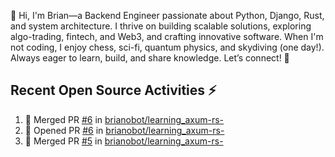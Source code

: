 👋 Hi, I'm Brian—a Backend Engineer passionate about Python, Django, Rust, and system architecture. I thrive on building scalable solutions, exploring algo-trading, fintech, and Web3, and crafting innovative software. When I'm not coding, I enjoy chess, sci-fi, quantum physics, and skydiving (one day!). Always eager to learn, build, and share knowledge. Let’s connect! 🚀

## Recent Open Source Activities ⚡️
<!--START_SECTION:activity-->
1. 🎉 Merged PR [#6](https://github.com/brianobot/learning_axum-rs-/pull/6) in [brianobot/learning_axum-rs-](https://github.com/brianobot/learning_axum-rs-)
2. 💪 Opened PR [#6](https://github.com/brianobot/learning_axum-rs-/pull/6) in [brianobot/learning_axum-rs-](https://github.com/brianobot/learning_axum-rs-)
3. 🎉 Merged PR [#5](https://github.com/brianobot/learning_axum-rs-/pull/5) in [brianobot/learning_axum-rs-](https://github.com/brianobot/learning_axum-rs-)
<!--END_SECTION:activity-->

<!--
brianobot/brianobot is a ✨ special ✨ repository because its `README.md` (this file) appears on your GitHub profile.
You can click the Preview link to take a look at your changes.
--->
